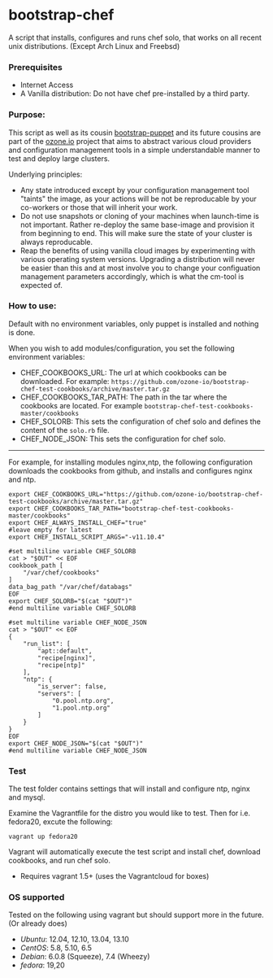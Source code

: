 bootstrap-chef
==============

A script that installs, configures and runs chef solo, that works on all recent unix distributions. (Except Arch Linux and Freebsd)

### Prerequisites
* Internet Access
* A Vanilla distribution: Do not have chef pre-installed by a third party.

### Purpose:
This script as well as its cousin [bootstrap-puppet](https://github.com/ozone-io/bootstrap-puppet) and its future cousins are part of the [ozone.io](http://ozone.io) project that aims to abstract various cloud providers and configuration management tools in a simple understandable manner to test and deploy large clusters.

Underlying principles:

* Any state introduced except by your configuration management tool "taints" the image, as your actions will be not be reproducable by your co-workers or those that will inherit your work.
* Do not use snapshots or cloning of your machines when launch-time is not important. Rather re-deploy the same base-image and provision it from beginning to end. This will make sure the state of your cluster is always reproducable.
* Reap the benefits of using vanilla cloud images by experimenting with various operating system versions. Upgrading a distribution will never be easier than this and at most involve you to change your configuation management parameters accordingly, which is what the cm-tool is expected of.

### How to use:
Default with no environment variables, only puppet is installed and nothing is done.

When you wish to add modules/configuration, you set the following environment variables:

* CHEF_COOKBOOKS_URL: The url at which cookbooks can be downloaded. For example: `https://github.com/ozone-io/bootstrap-chef-test-cookbooks/archive/master.tar.gz`
* CHEF_COOKBOOKS_TAR_PATH: The path in the tar where the cookbooks are located. For example `bootstrap-chef-test-cookbooks-master/cookbooks`
* CHEF_SOLORB: This sets the configuration of chef solo and defines the content of the `solo.rb` file.
* CHEF_NODE_JSON: This sets the configuration for chef solo.

--------------
For example, for installing modules nginx,ntp, the following configuration downloads the cookbooks from github, and installs and configures nginx and ntp.

    export CHEF_COOKBOOKS_URL="https://github.com/ozone-io/bootstrap-chef-test-cookbooks/archive/master.tar.gz"
    export CHEF_COOKBOOKS_TAR_PATH="bootstrap-chef-test-cookbooks-master/cookbooks"
    export CHEF_ALWAYS_INSTALL_CHEF="true"
    #leave empty for latest
    export CHEF_INSTALL_SCRIPT_ARGS="-v11.10.4"
    
    #set multiline variable CHEF_SOLORB
    cat > "$OUT" << EOF
    cookbook_path [
        "/var/chef/cookbooks"
    ]
    data_bag_path "/var/chef/databags"
    EOF
    export CHEF_SOLORB="$(cat "$OUT")"
    #end multiline variable CHEF_SOLORB
    
    #set multiline variable CHEF_NODE_JSON
    cat > "$OUT" << EOF
    {
    	"run_list": [
    		"apt::default",
    		"recipe[nginx]",
    		"recipe[ntp]"
    	],
    	"ntp": {
    		"is_server": false,
    		"servers": [
    			"0.pool.ntp.org",
    			"1.pool.ntp.org"
    		]
    	}
    }
    EOF
    export CHEF_NODE_JSON="$(cat "$OUT")"
    #end multiline variable CHEF_NODE_JSON

### Test

The test folder contains settings that will install and configure ntp, nginx and mysql.

Examine the Vagrantfile for the distro you would like to test. Then for i.e. fedora20, excute the following:

    vagrant up fedora20

Vagrant will automatically execute the test script and install chef, download cookbooks, and run chef solo.

* Requires vagrant 1.5+ (uses the Vagrantcloud for boxes)

### OS supported

Tested on the following using vagrant but should support more in the future. (Or already does)

* _Ubuntu_: 12.04, 12.10, 13.04, 13.10
* _CentOS_: 5.8, 5.10, 6.5
* _Debian_: 6.0.8 (Squeeze), 7.4 (Wheezy)
* _fedora_: 19,20

